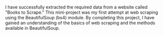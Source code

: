 
I have successfully extracted the required data from a website called "Books to Scrape." This mini-project was my first attempt at web scraping using the BeautifulSoup (bs4) module.
By completing this project, I have gained an understanding of the basics of web scraping and the methods available in BeautifulSoup.
